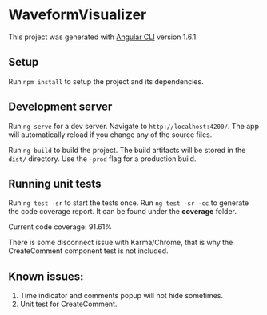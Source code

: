 # WaveformVisualizer

This project was generated with [Angular CLI](https://github.com/angular/angular-cli) version 1.6.1.

## Setup

Run `npm install` to setup the project and its dependencies.

## Development server

Run `ng serve` for a dev server. Navigate to `http://localhost:4200/`. The app will automatically reload if you change any of the source files.

Run `ng build` to build the project. The build artifacts will be stored in the `dist/` directory. Use the `-prod` flag for a production build.

## Running unit tests

Run `ng test -sr` to start the tests once.
Run `ng test -sr -cc` to generate the code coverage report. It can be found under the **coverage** folder.

Current code coverage: 91.61%

There is some disconnect issue with Karma/Chrome, that is why the CreateComment component test is not included.

## Known issues:
1. Time indicator and comments popup will not hide sometimes.
2. Unit test for CreateComment.
